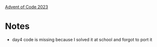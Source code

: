 [Advent of Code 2023](https://adventofcode.com/2023)
# Notes
- day4 code is missing because I solved it at school and forgot to port it
